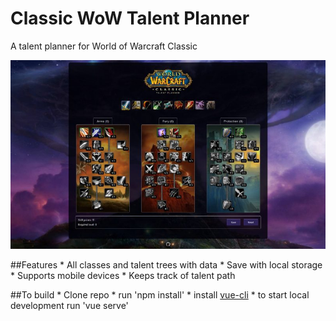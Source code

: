 # Classic WoW Talent Planner
A talent planner for World of Warcraft Classic

![screenshot](public/images/screenshot.jpg)

##Features
    * All classes and talent trees with data
    * Save with local storage
    * Supports mobile devices
    * Keeps track of talent path

##To build
    * Clone repo
    * run 'npm install'
    * install [vue-cli](https://cli.vuejs.org/)
    * to start local development run 'vue serve'